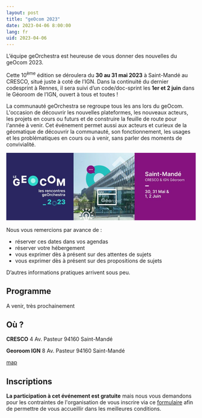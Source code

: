 ```yaml
---
layout: post
title: "geOcom 2023"
date: 2023-04-06 8:00:00
lang: fr
uid: 2023-04-06
---
```


L’équipe geOrchestra est heureuse de vous donner des nouvelles du geOcom 2023.

Cette 10<sup>ème</sup> édition se déroulera du **30 au 31 mai 2023** à Saint-Mandé au CRESCO, situé juste à coté de l’IGN. Dans la continuité du dernier codesprint à Rennes, il sera suivi d’un code/doc-sprint les **1er et 2 juin** dans le Géoroom de l’IGN, ouvert à tous et toutes !


La communauté geOrchestra se regroupe tous les ans lors du geOcom. L'occasion de découvrir les nouvelles plateformes, les nouveaux acteurs, les projets en cours ou futurs et de construire la feuille de route pour l'année à venir. Cet événement permet aussi aux acteurs et curieux de la géomatique de découvrir la communauté, son fonctionnement, les usages et les problématiques en cours ou à venir, sans parler des moments de convivialité.


![affiche geOcom 2022](/public/geocom2023/geocom2023_bandeau_small.jpg)

Nous vous remercions par avance de :
- réserver ces dates dans vos agendas
- réserver votre hébergement
- vous exprimer dès à présent sur des attentes de sujets
- vous exprimer dès à présent sur des propositions de sujets

D’autres informations pratiques arrivent sous peu.

<!--more-->

## Programme

A venir, très prochainement


## Où ?

**CRESCO**
4 Av. Pasteur
94160 Saint-Mandé

**Georoom IGN**
8 Av. Pasteur
94160 Saint-Mandé

[map](https://www.openstreetmap.org/#map=18/48.84495/2.42420)




## Inscriptions

**La participation à cet événement est gratuite** mais nous vous demandons pour les contraintes de l'organisation de  vous inscrire via ce [formulaire](https://www.helloasso.com/associations/georchestra/evenements/geocom-2023) afin de permettre de vous accueillir dans les meilleures conditions.
